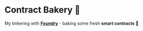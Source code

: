 # Contract Bakery 🥖

My tinkering with [**Foundry**](https://book.getfoundry.sh/) - baking some fresh **smart contracts** 🥨
